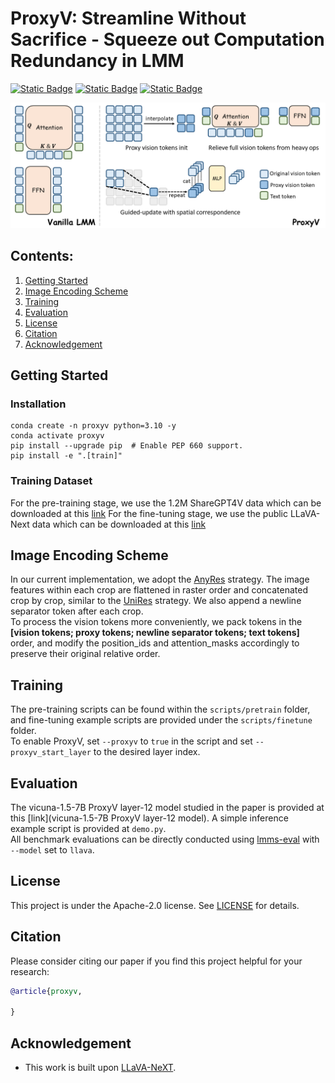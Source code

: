 # ProxyV: Streamline Without Sacrifice - Squeeze out Computation Redundancy in LMM

[![Static Badge](https://img.shields.io/badge/proxyv-paper-red)]()
[![Static Badge](https://img.shields.io/badge/proxyv-project_page-green)](https://penghao-wu.github.io/ProxyV/)
[![Static Badge](https://img.shields.io/badge/proxyv-model-blue)]()

![pipeline](assets/pipeline.png)

## Contents:
1. [Getting Started](#start)
2. [Image Encoding Scheme](#encoding)
3. [Training](#training)
4. [Evaluation](#evaluation)
5. [License](#license)
6. [Citation](#citation)
7. [Acknowledgement](#acknowledgement)

## Getting Started <a name="start"></a>

### Installation
```
conda create -n proxyv python=3.10 -y
conda activate proxyv
pip install --upgrade pip  # Enable PEP 660 support.
pip install -e ".[train]"
```

### Training Dataset
For the pre-training stage, we use the 1.2M ShareGPT4V data which can be downloaded at this [link](https://huggingface.co/datasets/Lin-Chen/ShareGPT4V)
For the fine-tuning stage, we use the public LLaVA-Next data which can be downloaded at this [link](https://huggingface.co/datasets/lmms-lab/LLaVA-NeXT-Data)

## Image Encoding Scheme <a name="encoding"></a>
In our current implementation, we adopt the [AnyRes](https://github.com/LLaVA-VL/LLaVA-NeXT) strategy. The image features within each crop are flattened in raster order and concatenated crop by crop, similar to the [UniRes](https://github.com/EvolvingLMMs-Lab/LongVA) strategy. We also append a newline separator token after each crop.  
To process the vision tokens more conveniently, we pack tokens in the **\[vision tokens; proxy tokens; newline separator tokens; text tokens\]** order, and modify the position_ids and attention_masks accordingly to preserve their original relative order.

## Training <a name="training"></a>
The pre-training scripts can be found within the ``scripts/pretrain`` folder, and fine-tuning example scripts are provided under the ``scripts/finetune`` folder.  
To enable ProxyV, set ``--proxyv`` to ``true`` in the script and set ``--proxyv_start_layer`` to the desired layer index.

## Evaluation <a name="evaluation"></a>
The vicuna-1.5-7B ProxyV layer-12 model studied in the paper is provided at this [link](vicuna-1.5-7B ProxyV layer-12 model). 
A simple inference example script is provided at ``demo.py``.  
All benchmark evaluations can be directly conducted using [lmms-eval](https://github.com/EvolvingLMMs-Lab/lmms-eval) with `--model` set to `llava`.

## License <a name="license"></a>

This project is under the Apache-2.0 license. See [LICENSE](LICENSE) for details.

## Citation <a name="citation"></a>
Please consider citing our paper if you find this project helpful for your research:

```bibtex
@article{proxyv,

}
```

## Acknowledgement <a name="acknowledgement"></a>
-  This work is built upon [LLaVA-NeXT](https://github.com/LLaVA-VL/LLaVA-NeXT). 

